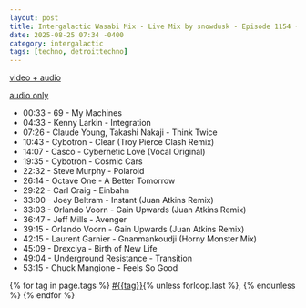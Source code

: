 ```yaml
---
layout: post
title: Intergalactic Wasabi Mix - Live Mix by snowdusk - Episode 1154 - aNONradio.net - 2025/07/26 
date: 2025-08-25 07:34 -0400
category: intergalactic 
tags: [techno, detroittechno]
---
```

<!--more-->
[video + audio](https://toobnix.org/w/qAtrEaTHxBdyKes7eyJfuF)

[audio only](https://on.soundcloud.com/NXwWnLURZcXrQmxSBf)

* 00:33 - 69 - My Machines
* 04:33 - Kenny Larkin - Integration
* 07:26 - Claude Young, Takashi Nakaji - Think Twice
* 10:43 - Cybotron - Clear (Troy Pierce Clash Remix)
* 14:07 - Casco - Cybernetic Love (Vocal Original)
* 19:35 - Cybotron - Cosmic Cars
* 22:32 - Steve Murphy - Polaroid
* 26:14 - Octave One - A Better Tomorrow
* 29:22 - Carl Craig - Einbahn
* 33:00 - Joey Beltram - Instant (Juan Atkins Remix)
* 33:03 - Orlando Voorn - Gain Upwards (Juan Atkins Remix) 
* 36:47 - Jeff Mills - Avenger
* 39:15 - Orlando Voorn - Gain Upwards (Juan Atkins Remix)
* 42:15 - Laurent Garnier - Gnanmankoudji (Horny Monster Mix)
* 45:09 - Drexciya - Birth of New Life
* 49:04 - Underground Resistance - Transition
* 53:15 - Chuck Mangione - Feels So Good

<p>
  {% for tag in page.tags %}
  <a class="post" href="/tag/{{tag}}">#{{tag}}</a>{% unless forloop.last %}, {% endunless %}
  {% endfor %}
</p>
